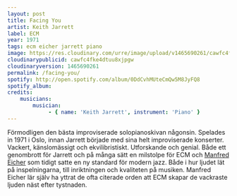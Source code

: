 ```yaml
---
layout: post
title: Facing You
artist: Keith Jarrett
label: ECM
year: 1971
tags: ecm eicher jarrett piano
image: https://res.cloudinary.com/urre/image/upload/v1465690261/cawfc4fke4dtuu8xjpgw.jpg
cloudinarypublicid: cawfc4fke4dtuu8xjpgw
cloudinaryversion: 1465690261
permalink: /facing-you/
spotify: http://open.spotify.com/album/0DdCvhMUteCmQw5M8JyFQ8
spotify_album: 
credits:
    musicians:
        musician:
             - { name: 'Keith Jarrett', instrument: 'Piano' }
---
```


Förmodligen den bästa improviserade solopianoskivan någonsin. Spelades in 1971 i Oslo, innan Jarrett började med sina helt improviserade konserter. Vackert, känslomässigt och ekvilibristiskt. Utforskande och genial. Både ett genombrott för Jarrett och på många sätt en milstolpe för ECM och <a href="http://sv.wikipedia.org/wiki/Manfred_Eicher">Manfred Eicher</a> som tidigt satte en ny standard för modern jazz. Både i hur ljudet lät på inspelningarna, till inriktningen och kvaliteten på musiken. Manfred Eicher lär själv ha yttrat de ofta citerade orden att ECM skapar de vackraste ljuden näst efter tystnaden.